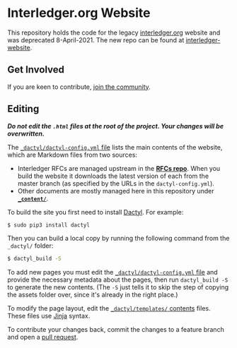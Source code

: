 # Interledger.org Website

This repository holds the code for the legacy [interledger.org](https://interledger.org) website and was deprecated 8-April-2021. The new repo can be found at [interledger-website](https://github.com/interledger/interledger-website).

## Get Involved

If you are keen to contribute, [join the community](https://interledger.org/community.html).

## Editing

***Do not edit the `.html` files at the root of the project. Your changes will be overwritten.***

The [`_dactyl/dactyl-config.yml` file](_dactyl/dactyl-config.yml) lists the main contents of the website, which are Markdown files from two sources:

- Interledger RFCs are managed upstream in the [**RFCs repo**](https://github.com/interledger/rfcs/). When you build the website it downloads the latest version of each from the master branch (as specified by the URLs in the `dactyl-config.yml`).
- Other documents are mostly managed here in this repository under [**`_content/`**](_content/).

To build the site you first need to install [Dactyl](https://github.com/ripple/dactyl). For example:

```sh
$ sudo pip3 install dactyl
```

Then you can build a local copy by running the following command from the `_dactyl/` folder:

```sh
$ dactyl_build -S
```

To add new pages you must edit the [`_dactyl/dactyl-config.yml` file](_dactyl/dactyl-config.yml) and provide the necessary metadata about the pages, then run `dactyl_build -S` to generate the new contents. (The `-S` just tells it to skip the step of copying the assets folder over, since it's already in the right place.)

To modify the page layout, edit the [`_dactyl/templates/` contents](_dactyl/templates/) files. These files use [Jinja](https://palletsprojects.com/p/jinja/) syntax.

To contribute your changes back, commit the changes to a feature branch and open a [pull request](https://help.github.com/en/articles/about-pull-requests).

<!-- EVENTUALLY:

Humans should make changes by opening PRs against the `develop` branch, never modifying the `master` branch directly nor opening PRs to `master`. CI should automatically merge any changes from the `develop` branch to the `master` branch, then build and commit the HTML changes to the master branch so that the website updates automatically.

CI should also build and run the link checker on PRs to the develop branch to make sure all is good before anything gets merged.

-->
